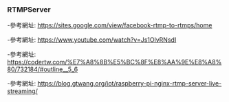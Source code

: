 ### RTMPServer

-參考網址: https://sites.google.com/view/facebook-rtmp-to-rtmps/home

-參考網址: https://www.youtube.com/watch?v=Js1OlvRNsdI

-參考網址: https://codertw.com/%E7%A8%8B%E5%BC%8F%E8%AA%9E%E8%A8%80/732184/#outline__5_6

-參考網址: https://blog.gtwang.org/iot/raspberry-pi-nginx-rtmp-server-live-streaming/
